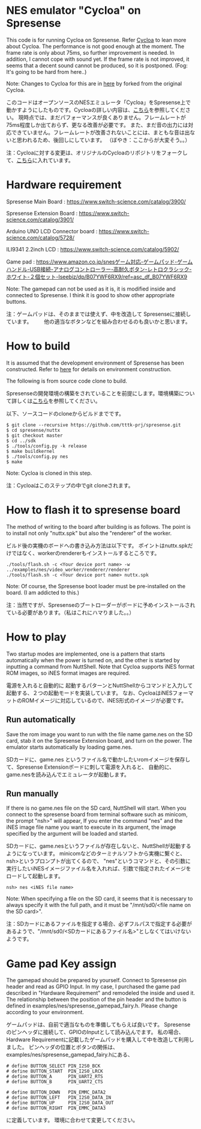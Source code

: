 # NES emulator "Cycloa" on Spresense

This code is for running Cycloa on Spresense. Refer [Cycloa](https://github.com/ledyba/Cycloa) to lean more about Cycloa.
The performance is not good enough at the moment. The frame rate is only about 75ms, so further improvement is needed.
In addition, I cannot cope with sound yet. If the frame rate is not improved, it seems that a decent sound cannot be produced, so it is postponed.
(Fog: It's going to be hard from here..)

Note: Changes to Cycloa for this are in [here](https://github.com/tttk-prj/Cycloa) by forked from the original Cycloa.


このコードはオープンソースのNESエミュレータ「Cycloa」をSpresense上で動かすようにしたものです。Cycloaの詳しい内容は、[こちら](https://github.com/ledyba/Cycloa)を参照してください。
現時点では、まだパフォーマンスが良くありません。フレームレートが75ms程度しか出ておらず、更なる改善が必要です。
また、まだ音の出力には対応できていません。フレームレートが改善されないことには、まともな音は出ないと思われるため、後回しにしています。
（ぼやき：ここからが大変そう。。）

注：Cycloaに対する変更は、オリジナルのCycloaのリポジトリをフォークして、[こちら](https://github.com/tttk-prj/Cycloa)に入れています。


# Hardware requirement

Spresense Main Board : https://www.switch-science.com/catalog/3900/

Spresense Extension Board : https://www.switch-science.com/catalog/3901/

Arduino UNO LCD Connector board : https://www.switch-science.com/catalog/5728/

ILI9341 2.2inch LCD : https://www.switch-science.com/catalog/5902/

Game pad : https://www.amazon.co.jp/snesゲーム対応-ゲームパッド-ゲームハンドル-USB接続-アナログコントローラー-高耐久ボタン-レトロクラシック-ホワイト-２個セット-Iseebiz/dp/B07YWF6RX9/ref=asc_df_B07YWF6RX9

Note: The gamepad can not be used as it is, it is modified inside and connected to Spresense. I think it is good to show other appropriate buttons.

注：ゲームパッドは、そのままでは使えず、中を改造して Spresenseに接続しています。
　　他の適当なボタンなどを組み合わせるのも良いかと思います。

# How to build

It is assumed that the development environment of Spresense has been constructed. Refer to [here](https://developer.sony.com/ja/develop/spresense/) for details on environment construction.

The following is from source code clone to build.


Spresenseの開発環境の構築をされていることを前提にします。環境構築について詳しくは[こちら](https://developer.sony.com/ja/develop/spresense/)を参照してください。

以下、ソースコードのcloneからビルドまでです。


```
$ git clone --recursive https://github.com/tttk-prj/spresense.git
$ cd spresense/nuttx
$ git checkout master
$ cd ../sdk
$ ./tools/config.py -k release
$ make buildkernel
$ ./tools/config.py nes
$ make
```

Note: Cycloa is cloned in this step.

注：Cycloaはこのステップの中でgit cloneされます。


# How to flash it to spresense board

The method of writing to the board after building is as follows.
The point is to install not only "nuttx.spk" but also the "renderer" of the worker.

ビルド後の実機のボードへの書き込み方法は以下です。
ポイントはnuttx.spkだけではなく、workerのrendererもインストールするところです。

```
./tools/flash.sh -c <Your device port name> -w ../examples/nes/video_worker/renderer/renderer
./tools/flash.sh -c <Your device port name> nuttx.spk
```

Note: Of course, the Spresense boot loader must be pre-installed on the board. (I am addicted to this.)

注：当然ですが、Spresenseのブートローダーがボードに予めインストールされている必要があります。（私はこれにハマりました。。）


# How to play

Two startup modes are implemented, one is a pattern that starts automatically when the power is turned on, and the other is started by inputting a command from NuttShell.
Note that Cycloa supports iNES format ROM images, so iNES format images are required.


電源を入れると自動的に  起動するパターンとNuttShellからコマンドと入力して起動する、２つの起動モードを実装しています。
なお、CycloaはiNESフォーマットのROMイメージに対応しているので、iNES形式のイメージが必要です。

## Run automatically

Save the rom image you want to run with the file name game.nes on the SD card, stab it on the Spresense Extension board, and turn on the power.
The emulator starts automatically by loading game.nes.

SDカードに、game.nes というファイル名で動かしたいromイメージを保存して、Spresense Extensionボードに刺して電源を入れると、
自動的に、game.nesを読み込んでエミュレータが起動します。

## Run manually

If there is no game.nes file on the SD card, NuttShell will start.
When you connect to the spresense board from terminal software such as minicom, the prompt "nsh>" will appear,
If you enter the command "nes" and the iNES image file name you want to execute in its argument, the image specified by the argument will be loaded and started.

SDカードに、game.nesというファイルが存在しないと、NuttShellが起動するようになっています。
minicomなどのターミナルソフトから実機に繋ぐと、nsh>というプロンプトが出てくるので、
"nes"というコマンドと、その引数に実行したいiNESイメージファイル名を入れれば、引数で指定されたイメージをロードして起動します。

```
nsh> nes <iNES file name>
```

Note: When specifying a file on the SD card, it seems that it is necessary to always specify it with the full path, and it must be "/mnt/sd0/\<file name on the SD card\>".

注：SDカードにあるファイルを指定する場合、必ずフルパスで指定する必要があるようで、"/mnt/sd0/<SDカードにあるファイル名>"としなくてはいけないようです。


# Game pad Key assign

The gamepad should be prepared by yourself.
Connect to Spresense pin header and read as GPIO Input.
In my case, I purchased the game pad described in "Hardware Requirement" and remodeled the inside and used it.
The relationship between the position of the pin header and the button is defined in examples/nes/spresense_gamepad_fairy.h.
Please change according to your environment.


ゲームパッドは、自前で適当なものを準備してもらえば良いです。
Spresenseのピンヘッダに接続して、GPIOのInputとして読み込んでます。
私の場合、Hardware Requirementに記載したゲームパッドを購入して中を改造して利用しました。
ピンヘッダの位置とボタンの関係は、examples/nes/spresense_gamepad_fairy.hにある、

```
# define BUTTON_SELECT PIN_I2S0_BCK
# define BUTTON_START  PIN_I2S0_LRCK
# define BUTTON_A      PIN_UART2_RTS
# define BUTTON_B      PIN_UART2_CTS

# define BUTTON_DOWN   PIN_EMMC_DATA2
# define BUTTON_LEFT   PIN_I2S0_DATA_IN
# define BUTTON_UP     PIN_I2S0_DATA_OUT
# define BUTTON_RIGHT  PIN_EMMC_DATA3
```

に定義しています。
環境に合わせて変更してください。




